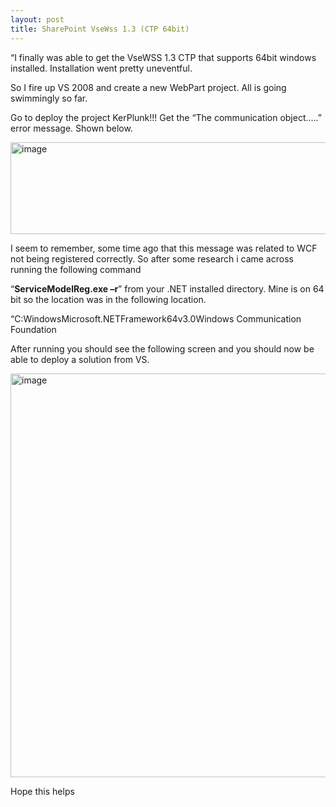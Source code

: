```yaml
---
layout: post
title: SharePoint VseWss 1.3 (CTP 64bit)
---
```



<p>“I finally was able to get the VseWSS 1.3 CTP that supports 64bit windows installed. Installation went pretty uneventful. </p>  <p>So I fire up VS 2008 and create a new WebPart project. All is going swimmingly so far.</p>  <p>Go to deploy the project KerPlunk!!! Get the “The communication object…..” error message. Shown below.</p>  <p><a href="http://www.sharepoint-stuff.com/wp-content/uploads/2009/02/image6.png"><img style="border-bottom: 0px; border-left: 0px; display: inline; border-top: 0px; border-right: 0px" title="image" border="0" alt="image" src="http://www.sharepoint-stuff.com/wp-content/uploads/2009/02/image-thumb6.png" width="736" height="147" /></a> </p>  <p>I seem to remember, some time ago that this message was related to WCF not being registered correctly. So after some research i came across running the following command</p>  <p>“<strong>ServiceModelReg.exe –r</strong>” from your .NET installed directory. Mine is on 64 bit so the location was in the following location.</p>  <p>“C:WindowsMicrosoft.NETFramework64v3.0Windows Communication Foundation</p>  <p>After running you should see the following screen and you should now be able to deploy a solution from VS.</p>  <p><a href="http://www.sharepoint-stuff.com/wp-content/uploads/2009/02/image7.png"><img style="border-bottom: 0px; border-left: 0px; display: inline; border-top: 0px; border-right: 0px" title="image" border="0" alt="image" src="http://www.sharepoint-stuff.com/wp-content/uploads/2009/02/image-thumb7.png" width="1001" height="646" /></a> </p>  <p>Hope this helps</p>
